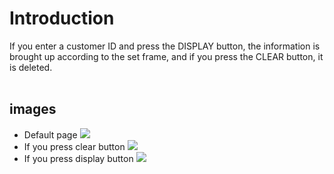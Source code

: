 # Introduction
If you enter a customer ID and press the DISPLAY button, the information is brought up according to the set frame, and if you press the CLEAR button, it is deleted.<br/><br/>

## images
* Default page
<img src = "defaultpage.jpg"><br/>
* If you press clear button
<img src = "clear.jpg"><br/>
* If you press display button
<img src = "display.jpg"><br/><br/>
